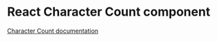 <!-- @license CC0-1.0 -->

# React Character Count component

[Character Count documentation](../../../css/src/components/character-count/README.md)
